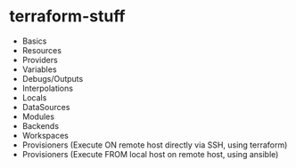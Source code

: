# terraform-stuff

- Basics
- Resources
- Providers
- Variables
- Debugs/Outputs
- Interpolations
- Locals
- DataSources
- Modules
- Backends
- Workspaces
- Provisioners (Execute ON remote host directly via SSH, using terraform)
- Provisioners (Execute FROM local host on remote host, using ansible)
